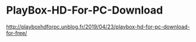 # PlayBox-HD-For-PC-Download
http://playboxhdforpc.unblog.fr/2019/04/23/playbox-hd-for-pc-download-for-free/
